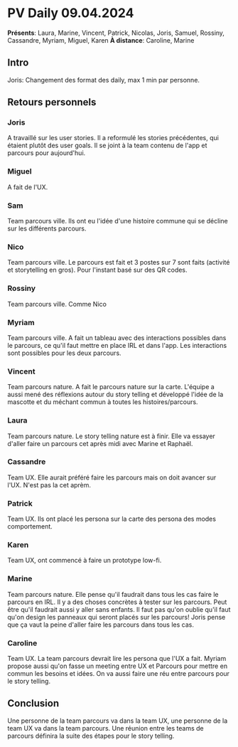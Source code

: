 # PV Daily 09.04.2024

**Présents**: Laura, Marine, Vincent, Patrick, Nicolas, Joris, Samuel, Rossiny, Cassandre, Myriam, Miguel, Karen
**À distance**: Caroline, Marine
## Intro
Joris: Changement des format des daily, max 1 min par personne. 

## Retours personnels
### Joris 
A travaillé sur les user stories. Il a reformulé les stories précédentes, qui étaient plutôt des user goals. Il se joint à la team contenu de l'app et parcours pour aujourd'hui. 
### Miguel
A fait de l'UX. 
### Sam
Team parcours ville. Ils ont eu l'idée d'une histoire commune qui se décline sur les différents parcours.
### Nico
Team parcours ville. Le parcours est fait et 3 postes sur 7 sont faits (activité et storytelling en gros). Pour l'instant basé sur des QR codes. 
### Rossiny
Team parcours ville. Comme Nico
### Myriam
Team parcours ville. A fait un tableau avec des interactions possibles dans le parcours, ce qu'il faut mettre en place IRL et dans l'app. Les interactions sont possibles pour les deux parcours.
### Vincent
Team parcours nature. A fait le parcours nature sur la carte. L'équipe a aussi mené des réflexions autour du story telling et développé l'idée de la mascotte et du méchant commun à toutes les histoires/parcours.
### Laura
Team parcours nature. Le story telling nature est à finir. Elle va essayer d'aller faire un parcours cet après midi avec Marine et Raphaël. 
### Cassandre
Team UX. Elle aurait préféré faire les parcours mais on doit avancer sur l'UX. N'est pas la cet aprèm. 
### Patrick
Team UX. Ils ont placé les persona sur la carte des persona des modes comportement.
### Karen
Team UX, ont commencé à faire un prototype low-fi.
### Marine
Team parcours nature. Elle pense qu'il faudrait dans tous les cas faire le parcours en IRL. Il y a des choses concrètes à tester sur les parcours. Peut être qu'il faudrait aussi y aller sans enfants. Il faut pas qu'on oublie qu'il faut qu'on design les panneaux qui seront placés sur les parcours! 
Joris pense que ça vaut la peine d'aller faire les parcours dans tous les cas. 
### Caroline
Team UX. La team parcours devrait lire les persona que l'UX a fait. 
Myriam propose aussi qu'on fasse un meeting entre UX et Parcours pour mettre en commun les besoins et idées. 
On va aussi faire une réu entre parcours pour le story telling. 
## Conclusion
Une personne de la team parcours va dans la team UX, une personne de la team UX va dans la team parcours. 
Une réunion entre les teams de parcours définira la suite des étapes pour le story telling. 